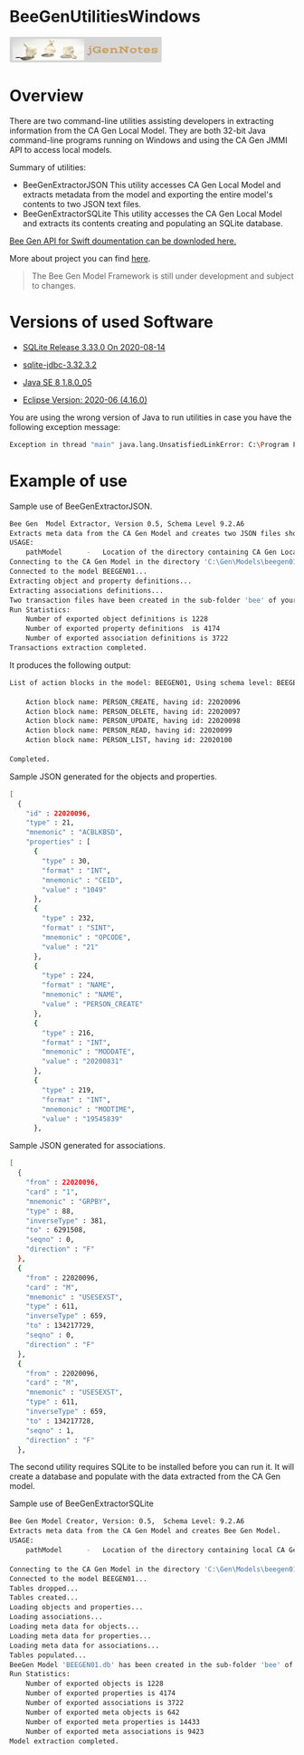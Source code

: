 # BeeGenUtilitiesWindows

[![N|Solid](jgernnotes200x45.png)](http://www.jgen.eu/?p=900&preview=true)

Overview
========


There are two command-line utilities assisting developers in extracting information from the CA Gen Local Model.  They are both 32-bit Java command-line programs running on Windows and using the CA Gen JMMI API to access local models.

Summary of utilities:

- BeeGenExtractorJSON
This utility accesses CA Gen Local Model and extracts metadata from the model and exporting the entire model's contents to two JSON text files.
- BeeGenExtractorSQLite
This utility accesses the CA Gen Local Model and extracts its contents creating and populating an SQLite database.


[Bee Gen API for Swift doumentation can be downloded here.](https://github.com/JGen-Notes/BeeGenAPIJava/blob/master/eu.jgen.beegen.model.api/BeeGenAPIDoc.zip)

More about project you can find [here](http://www.jgen.eu/?p=900&preview=true).

> The Bee Gen Model Framework is still under
> development and subject to changes.
> 

Versions of used Software
=========================

- [SQLite Release 3.33.0 On 2020-08-14](https://sqlite.org/index.html)

- [sqlite-jdbc-3.32.3.2](https://github.com/xerial/sqlite-jdbc/releases)

- [Java SE 8 1.8.0_05](https://www.oracle.com/java/technologies/javase-jre8-downloads.html)

- [Eclipse Version: 2020-06 (4.16.0)](https://www.eclipse.org/downloads/)

You are using the wrong version of Java to run utilities in case you have the following exception message:

```sh
Exception in thread "main" java.lang.UnsatisfiedLinkError: C:\Program Files (x86)\CA\Gen86Free\Gen\genmodel_client.dll: Can't load IA 32-bit .dll on a AMD 64-bit platform
```

Example of use
==============

Sample use of BeeGenExtractorJSON.

```sh
Bee Gen  Model Extractor, Version 0.5, Schema Level 9.2.A6
Extracts meta data from the CA Gen Model and creates two JSON files showing entire model contents.
USAGE:
	pathModel      -   Location of the directory containing CA Gen Local Model (directory ending with .ief)
Connecting to the CA Gen Model in the directory 'C:\Gen\Models\beegen01.ief'
Connected to the model BEEGEN01...
Extracting object and property definitions...
Extracting associations definitions...
Two transaction files have been created in the sub-folder 'bee' of your CA Gen model 'BEEGEN01' at location 'C:\Gen\Models\beegen01.ief'
Run Statistics:
	Number of exported object definitions is 1228
	Number of exported property definitions  is 4174
	Number of exported association definitions is 3722
Transactions extraction completed.
```

It produces the following output:

```sh
List of action blocks in the model: BEEGEN01, Using schema level: BEEGEN01

	Action block name: PERSON_CREATE, having id: 22020096
	Action block name: PERSON_DELETE, having id: 22020097
	Action block name: PERSON_UPDATE, having id: 22020098
	Action block name: PERSON_READ, having id: 22020099
	Action block name: PERSON_LIST, having id: 22020100

Completed.
```
Sample JSON generated for the objects and properties.

```sh
[
  {
    "id" : 22020096,
    "type" : 21,
    "mnemonic" : "ACBLKBSD",
    "properties" : [
      {
        "type" : 30,
        "format" : "INT",
        "mnemonic" : "CEID",
        "value" : "1049"
      },
      {
        "type" : 232,
        "format" : "SINT",
        "mnemonic" : "OPCODE",
        "value" : "21"
      },
      {
        "type" : 224,
        "format" : "NAME",
        "mnemonic" : "NAME",
        "value" : "PERSON_CREATE"
      },
      {
        "type" : 216,
        "format" : "INT",
        "mnemonic" : "MODDATE",
        "value" : "20200831"
      },
      {
        "type" : 219,
        "format" : "INT",
        "mnemonic" : "MODTIME",
        "value" : "19545839"
      },

```
Sample JSON generated for associations.

```sh
[
  {
    "from" : 22020096,
    "card" : "1",
    "mnemonic" : "GRPBY",
    "type" : 88,
    "inverseType" : 381,
    "to" : 6291508,
    "seqno" : 0,
    "direction" : "F"
  },
  {
    "from" : 22020096,
    "card" : "M",
    "mnemonic" : "USESEXST",
    "type" : 611,
    "inverseType" : 659,
    "to" : 134217729,
    "seqno" : 0,
    "direction" : "F"
  },
  {
    "from" : 22020096,
    "card" : "M",
    "mnemonic" : "USESEXST",
    "type" : 611,
    "inverseType" : 659,
    "to" : 134217728,
    "seqno" : 1,
    "direction" : "F"
  },
```
The second utility requires SQLite to be installed before you can run it. It will create a database and populate with the data extracted from the CA Gen model.

Sample use of BeeGenExtractorSQLite

```sh
Bee Gen Model Creator, Version: 0.5,  Schema Level: 9.2.A6
Extracts meta data from the CA Gen Model and creates Bee Gen Model.
USAGE:
	pathModel      -   Location of the directory containing local CA Gen Model (directory name should end with .ief)

Connecting to the CA Gen Model in the directory 'C:\Gen\Models\beegen01.ief'
Connected to the model BEEGEN01...
Tables dropped...
Tables created...
Loading objects and properties...
Loading associations...
Loading meta data for objects...
Loading meta data for properties...
Loading meta data for associations...
Tables populated...
BeeGen Model 'BEEGEN01.db' has been created in the sub-folder 'bee' of your CA Gen model 'BEEGEN01' at location 'C:\Gen\Models\beegen01.ief'
Run Statistics:
	Number of exported objects is 1228
	Number of exported properties is 4174
	Number of exported associations is 3722
	Number of exported meta objects is 642
	Number of exported meta properties is 14433
	Number of exported meta associations is 9423
Model extraction completed.
```
